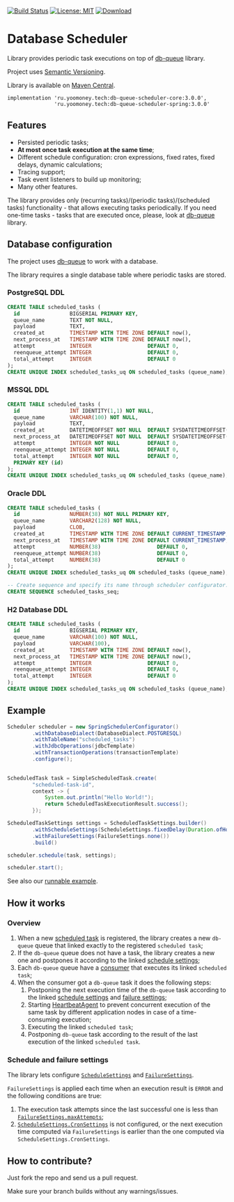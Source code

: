 [![Build Status](https://travis-ci.com/yoomoney/db-queue-scheduler.svg?branch=master)](https://travis-ci.com/github/yoomoney/db-queue-scheduler/branches)
[![License: MIT](https://img.shields.io/badge/License-MIT-yellow.svg)](https://opensource.org/licenses/MIT)
[![Download](https://img.shields.io/badge/Download-latest)](https://search.maven.org/artifact/ru.yoomoney.tech/db-queue-scheduler)

# Database Scheduler

Library provides periodic task executions on top of [db-queue](https://github.com/yoomoney/db-queue) library.

Project uses [Semantic Versioning](http://semver.org/).

Library is available on [Maven Central](https://search.maven.org/).

```
implementation 'ru.yoomoney.tech:db-queue-scheduler-core:3.0.0',
               'ru.yoomoney.tech:db-queue-scheduler-spring:3.0.0'
```

## Features

* Persisted periodic tasks;
* **At most once task execution at the same time**;
* Different schedule configuration: cron expressions, fixed rates, fixed delays, dynamic calculations;
* Tracing support;
* Task event listeners to build up monitoring;
* Many other features.

The library provides only (recurring tasks)/(periodic tasks)/(scheduled tasks) functionality -
that allows executing tasks periodically. If you need one-time tasks - tasks that are executed once, please, 
look at [db-queue](https://github.com/yoomoney/db-queue) library.

## Database configuration

The project uses [db-queue](https://github.com/yoomoney/db-queue) to work with a database. 

The library requires a single database table where periodic tasks are stored.

### PostgreSQL DDL

```sql
CREATE TABLE scheduled_tasks (
  id                BIGSERIAL PRIMARY KEY,
  queue_name        TEXT NOT NULL,
  payload           TEXT,
  created_at        TIMESTAMP WITH TIME ZONE DEFAULT now(),
  next_process_at   TIMESTAMP WITH TIME ZONE DEFAULT now(),
  attempt           INTEGER                  DEFAULT 0,
  reenqueue_attempt INTEGER                  DEFAULT 0,
  total_attempt     INTEGER                  DEFAULT 0
);
CREATE UNIQUE INDEX scheduled_tasks_uq ON scheduled_tasks (queue_name);
```

### MSSQL DDL

```sql
CREATE TABLE scheduled_tasks (
  id                INT IDENTITY(1,1) NOT NULL,
  queue_name        VARCHAR(100) NOT NULL,
  payload           TEXT,
  created_at        DATETIMEOFFSET NOT NULL  DEFAULT SYSDATETIMEOFFSET(),
  next_process_at   DATETIMEOFFSET NOT NULL  DEFAULT SYSDATETIMEOFFSET(),
  attempt           INTEGER NOT NULL         DEFAULT 0,
  reenqueue_attempt INTEGER NOT NULL         DEFAULT 0,
  total_attempt     INTEGER NOT NULL         DEFAULT 0,
  PRIMARY KEY (id)
);
CREATE UNIQUE INDEX scheduled_tasks_uq ON scheduled_tasks (queue_name);
```

### Oracle DDL

```sql
CREATE TABLE scheduled_tasks (
  id                NUMBER(38) NOT NULL PRIMARY KEY,
  queue_name        VARCHAR2(128) NOT NULL,
  payload           CLOB,
  created_at        TIMESTAMP WITH TIME ZONE DEFAULT CURRENT_TIMESTAMP,
  next_process_at   TIMESTAMP WITH TIME ZONE DEFAULT CURRENT_TIMESTAMP,
  attempt           NUMBER(38)                  DEFAULT 0,
  reenqueue_attempt NUMBER(38)                  DEFAULT 0,
  total_attempt     NUMBER(38)                  DEFAULT 0
);
CREATE UNIQUE INDEX scheduled_tasks_uq ON scheduled_tasks (queue_name);

-- Create sequence and specify its name through scheduler configurator.
CREATE SEQUENCE scheduled_tasks_seq;
```

### H2 Database DDL
```sql
CREATE TABLE scheduled_tasks (
  id                BIGSERIAL PRIMARY KEY,
  queue_name        VARCHAR(100) NOT NULL,
  payload           VARCHAR(100),
  created_at        TIMESTAMP WITH TIME ZONE DEFAULT now(),
  next_process_at   TIMESTAMP WITH TIME ZONE DEFAULT now(),
  attempt           INTEGER                  DEFAULT 0,
  reenqueue_attempt INTEGER                  DEFAULT 0,
  total_attempt     INTEGER                  DEFAULT 0
);
CREATE UNIQUE INDEX scheduled_tasks_uq ON scheduled_tasks (queue_name);
```

## Example

```java
Scheduler scheduler = new SpringSchedulerConfigurator()
        .withDatabaseDialect(DatabaseDialect.POSTGRESQL)
        .withTableName("scheduled_tasks")
        .withJdbcOperations(jdbcTemplate)
        .withTransactionOperations(transactionTemplate)
        .configure();

         
ScheduledTask task = SimpleScheduledTask.create(
        "scheduled-task-id",
        context -> {
            System.out.println("Hello World!");
            return ScheduledTaskExecutionResult.success();
        });

ScheduledTaskSettings settings = ScheduledTaskSettings.builder()
        .withScheduleSettings(ScheduleSettings.fixedDelay(Duration.ofHours(1L)))
        .withFailureSettings(FailureSettings.none())
        .build()

scheduler.schedule(task, settings);

scheduler.start();
```

See also our [runnable example](/examples/spring/src/main/java/ru/yoomoney/tech/dbqueue/scheduler/example/ExampleApplication.java).

## How it works

### Overview

1. When a new [scheduled task](db-queue-scheduler-core/src/main/java/ru/yoomoney/tech/dbqueue/scheduler/models/ScheduledTask.java) 
   is registered, the library creates a new `db-queue` queue that linked exactly to the registered `scheduled task`;
2. If the `db-queue` queue does not have a task, the library creates a new one and postpones it according to the linked 
   [schedule settings](db-queue-scheduler-core/src/main/java/ru/yoomoney/tech/dbqueue/scheduler/settings/ScheduleSettings.java);
3. Each `db-queue` queue have a [consumer](db-queue-scheduler-core/src/main/java/ru/yoomoney/tech/dbqueue/scheduler/internal/queue/ScheduledTaskQueueConsumer.java) 
   that executes its linked `scheduled task`;
4. When the consumer got a `db-queue` task it does the following steps:
   1. Postponing the next execution time of the `db-queue` task according to the linked [schedule settings](db-queue-scheduler-core/src/main/java/ru/yoomoney/tech/dbqueue/scheduler/settings/ScheduleSettings.java)
   and [failure settings](db-queue-scheduler-core/src/main/java/ru/yoomoney/tech/dbqueue/scheduler/settings/FailureSettings.java);
   2. Starting [HeartbeatAgent](db-queue-scheduler-core/src/main/java/ru/yoomoney/tech/dbqueue/scheduler/internal/queue/HeartbeatAgent.java)
   to prevent concurrent execution of the same task by different application nodes in case of a time-consuming execution; 
   3. Executing the linked `scheduled task`;
   4. Postponing `db-queue` task according to the result of the last execution of the linked `scheduled task`. 

### Schedule and failure settings 

The library lets configure [`ScheduleSettings`](db-queue-scheduler-core/src/main/java/ru/yoomoney/tech/dbqueue/scheduler/settings/ScheduleSettings.java)
and [`FailureSettings`](db-queue-scheduler-core/src/main/java/ru/yoomoney/tech/dbqueue/scheduler/settings/FailureSettings.java).

`FailureSettings` is applied each time when an execution result is `ERROR` and the following conditions are true:

1. The execution task attempts since the last successful one is less than [`FailureSettings.maxAttempts`](https://github.com/yoomoney/db-queue-scheduler/blob/feature/none-failure-settings/db-queue-scheduler-core/src/main/java/ru/yoomoney/tech/dbqueue/scheduler/settings/FailureSettings.java#L37);
2. [`ScheduleSettings.CronSettings`](db-queue-scheduler-core/src/main/java/ru/yoomoney/tech/dbqueue/scheduler/settings/ScheduleSettings.java#L137) 
   is not configured, or the next execution time computed via `FailureSettings` is earlier than the one computed via `ScheduleSettings.CronSettings`.

## How to contribute?

Just fork the repo and send us a pull request.

Make sure your branch builds without any warnings/issues.